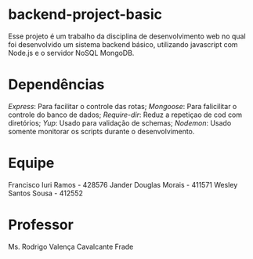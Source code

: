 # backend-project-basic
Esse projeto é um trabalho da disciplina de desenvolvimento web no qual foi desenvolvido um sistema backend básico, utilizando javascript com Node.js e o servidor NoSQL MongoDB.

# Dependências
*Express*: Para facilitar o controle das rotas;
*Mongoose*: Para falicilitar o controle do banco de dados;
*Require-dir*: Reduz a repetiçao de cod com diretórios;
*Yup*: Usado para validação de schemas;
*Nodemon*: Usado somente monitorar os scripts durante o desenvolvimento.

# Equipe
Francisco Iuri Ramos - 428576 
Jander Douglas Morais - 411571 
Wesley Santos Sousa - 412552

# Professor
Ms. Rodrigo Valença Cavalcante Frade
